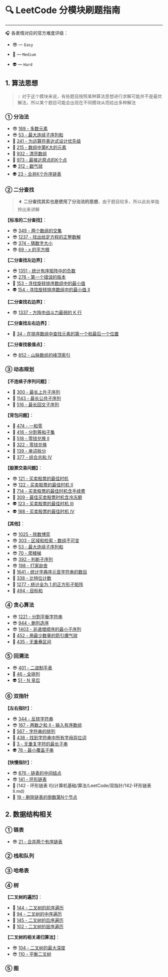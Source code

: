 # 🔍 LeetCode 分模块刷题指南

---

🎧 各表情对应的官方难度评级：

- 😎 — `Easy`

- 👻 — `Medium`

- 👽 — `Hard`

## 1. 算法思想

> 💡 对于这个模块来说，有些题目按照某种算法思想进行求解可能并不是最优解法，所以某个题目可能会出现在不同模块从而给出多种解法

### ① 分治法

- 😎 [169 - 多数元素](计算机基础/算法/LeetCode/分治法/169-多数元素.md)
- 😎 [53 - 最大连续子序列和](计算机基础/算法/LeetCode/分治法/53-最大连续子序列和.md)
- 👻 [241 - 为运算符表达式设计优先级](计算机基础/算法/LeetCode/分治法/241-为运算符表达式设计优先级.md)
- 👻 [215 - 数组中第K大的元素](计算机基础/算法/LeetCode/分治法/215-数组中第K大的元素.md)
- 👻 [932 - 漂亮数组](计算机基础/算法/LeetCode/分治法/932-漂亮数组.md)
- 👻 [973 - 最接近原点的K个点](计算机基础/算法/LeetCode/分治法/973-最接近原点的K个点.md)
- 👽 [312 - 戳气球](计算机基础/算法/LeetCode/分治法/312-戳气球.md)
- 👽 [23 - 合并K个升序链表](计算机基础/算法/LeetCode/分治法/23-合并K个升序链表.md)

### ② 二分查找

> 🔈 **二分查找其实也是使用了分治法的思想**，由于题目较多，所以此处单独拎出来讲解

**【标准的二分查找】**：

- 😎 [349 - 两个数组的交集](计算机基础/算法/LeetCode/二分查找/349-两个数组的交集.md)
- 😎 [1237 - 找出给定方程的正整数解](计算机基础/算法/LeetCode/二分查找/1237-找出给定方程的正整数解.md)
- 😎 [374 - 猜数字大小](计算机基础/算法/LeetCode/二分查找/374-猜数字大小.md)
- 😎 [69 - x 的平方根](计算机基础/算法/LeetCode/二分查找/69-x的平方根.md)

**【二分查找左边界】**：

- 😎 [1351 - 统计有序矩阵中的负数](计算机基础/算法/LeetCode/二分查找/1351-统计有序矩阵中的负数.md)
- 😎 [278 - 第一个错误的版本](计算机基础/算法/LeetCode/二分查找/278-第一个错误的版本.md)
- 👻 [153 - 寻找旋转排序数组中的最小值](计算机基础/算法/LeetCode/二分查找/153-寻找旋转排序数组中的最小值.md)
- 👽 [154 - 寻找旋转排序数组中的最小值 II](计算机基础/算法/LeetCode/二分查找/154-寻找旋转排序数组中的最小值II.md)

**【二分查找右边界】**：

- 😎 [1337 - 方阵中战斗力最弱的 K 行](计算机基础/算法/LeetCode/二分查找/1337-方阵中战斗力最弱的K行.md)

**【二分查找左右边界】**：

- 👻 [34 - 在排序数组中查找元素的第一个和最后一个位置](计算机基础/算法/LeetCode/二分查找/34-在排序数组中查找元素的第一个和最后一个位置.md)

**【二分查找极值点】**：

- 😎 [852 - 山脉数组的峰顶索引](计算机基础/算法/LeetCode/二分查找/852-山脉数组的峰顶索引.md)

### ③ 动态规划

**【不连续子序列问题】**：

- 👻 [300 - 最长上升子序列](计算机基础/算法/LeetCode/动态规划/300-最长上升子序列.md)
- 👻 [1143 - 最长公共子序列](计算机基础/算法/LeetCode/动态规划/1143-最长公共子序列.md)
- 👻 [516 - 最长回文子序列](计算机基础/算法/LeetCode/动态规划/516-最长回文子序列.md)

**【背包问题】**：

- 👻 [474 - 一和零](计算机基础/算法/LeetCode/动态规划/474-一和零.md)
- 👻 [416 - 分割等和子集](计算机基础/算法/LeetCode/动态规划/416-分割等和子集.md)
- 👻 [518 - 零钱兑换 II](计算机基础/算法/LeetCode/动态规划/518-零钱兑换II.md)
- 👻 [322 - 零钱兑换](计算机基础/算法/LeetCode/动态规划/322-零钱兑换.md)
- 👻 [139 - 单词拆分](计算机基础/算法/LeetCode/动态规划/139-单词拆分.md)
- 👻 [377 - 组合总和 Ⅳ](计算机基础/算法/LeetCode/动态规划/377-组合总和Ⅳ.md)

**【股票交易问题】**：

- 😎 [121 - 买卖股票的最佳时机](计算机基础/算法/LeetCode/动态规划/121-买卖股票的最佳时机.md)
- 😎 [122 - 买卖股票的最佳时机 II](计算机基础/算法/LeetCode/动态规划/122-买卖股票的最佳时机II.md)
- 👻 [714 - 买卖股票的最佳时机含手续费](计算机基础/算法/LeetCode/动态规划/714-买卖股票的最佳时机含手续费.md)
- 👻 [309 - 最佳买卖股票时机含冷冻期](计算机基础/算法/LeetCode/动态规划/309-最佳买卖股票时机含冷冻期.md)
- 👽 [123 - 买卖股票的最佳时机 III](计算机基础/算法/LeetCode/动态规划/123-买卖股票的最佳时机III.md)
- 👽 [188 - 买卖股票的最佳时机 IV](计算机基础/算法/LeetCode/动态规划/188-买卖股票的最佳时机IV.md)

**【其他】**：

- 😎 [1025 - 除数博弈](计算机基础/算法/LeetCode/动态规划/1025-除数博弈.md)
- 😎 [303 - 区域和检索 - 数组不可变](计算机基础/算法/LeetCode/动态规划/303-区域和检索-数组不可变.md)
- 😎 [53 - 最大连续子序列和](计算机基础/算法/LeetCode/动态规划/53-最大连续子序列和.md)
- 😎 [70 - 爬楼梯](计算机基础/算法/LeetCode/动态规划/70-爬楼梯.md)
- 😎 [392 - 判断子序列](计算机基础/算法/LeetCode/动态规划/392-判断子序列.md)
- 😎 [198 - 打家劫舍](计算机基础/算法/LeetCode/动态规划/198-打家劫舍.md)
- 👻 [1641 - 统计字典序元音字符串的数目](计算机基础/算法/LeetCode/动态规划/1641-统计字典序元音字符串的数目.md)
- 👻 [338 - 比特位计数](计算机基础/算法/LeetCode/动态规划/338-比特位计数.md)
- 👻 [1277 - 统计全为 1 的正方形子矩阵](计算机基础/算法/LeetCode/动态规划/1277-统计全为1的正方形子矩阵.md)
- 👻 [494 - 目标和](计算机基础/算法/LeetCode/动态规划/494-目标和.md)

### ④ 贪心算法

- 😎 [1221 - 分割平衡字符串](计算机基础/算法/LeetCode/贪心算法/1221-分割平衡字符串.md)
- 😎 [944 - 删列造序](计算机基础/算法/LeetCode/贪心算法/944-删列造序.md)
- 😎 [1403 - 非递增顺序的最小子序列](计算机基础/算法/LeetCode/贪心算法/1403-非递增顺序的最小子序列.md)
- 👻 [452 - 用最少数量的箭引爆气球](计算机基础/算法/LeetCode/贪心算法/452-用最少数量的箭引爆气球.md)
- 👻 [435 - 无重叠区间](计算机基础/算法/LeetCode/贪心算法/435-无重叠区间.md)

### ⑤ 回溯法

- 😎 [401 - 二进制手表](计算机基础/算法/LeetCode/回溯法/401-二进制手表.md)
- 👻 [46 - 全排列](计算机基础/算法/LeetCode/回溯法/46-全排列.md)
- 👽 [51 - N 皇后](计算机基础/算法/LeetCode/回溯法/51-N皇后.md)

### ⑥ 双指针

**【左右指针】**：

- 😎 [344 - 反转字符串](计算机基础/算法/LeetCode/双指针/344-反转字符串.md)
- 😎 [167 - 两数之和 II - 输入有序数组](计算机基础/算法/LeetCode/双指针/167-两数之和II-输入有序数组.md)
- 👻 [567 - 字符串的排列](计算机基础/算法/LeetCode/双指针/567-字符串的排列.md)
- 👻 [438 - 找到字符串中所有字母异位词](计算机基础/算法/LeetCode/双指针/438-找到字符串中所有字母异位词.md)
- 👻 [3 - 无重复字符的最长子串](计算机基础/算法/LeetCode/双指针/3-无重复字符的最长子串.md)
- 👽 [76 - 最小覆盖子串](计算机基础/算法/LeetCode/双指针/76-最小覆盖子串.md)

**【快慢指针】**：

- 😎 [876 - 链表的中间结点](计算机基础/算法/LeetCode/双指针/876-链表的中间结点.md)
- 😎 [141 - 环形链表](计算机基础/算法/LeetCode/双指针/141-环形链表.md)
- 👻 [142 - 环形链表 II](计算机基础/算法/LeetCode/双指针/142-环形链表 II.md)
- 👻 [19 - 删除链表的倒数第N个节点](计算机基础/算法/LeetCode/双指针/19-删除链表的倒数第N个节点.md)

## 2. 数据结构相关

### ① 链表

- 😎 [21 - 合并两个有序链表](计算机基础/算法/LeetCode/链表/21-合并两个有序链表.md)

### ② 栈和队列

### ③ 哈希表

### ④ 树

**【二叉树的遍历】**：

- 👻 [144 - 二叉树的前序遍历](计算机基础/算法/LeetCode/树/144-二叉树的前序遍历.md)
- 👻 [94 - 二叉树的中序遍历](计算机基础/算法/LeetCode/树/94-二叉树的中序遍历.md)
- 👻 [145 - 二叉树的后序遍历](计算机基础/算法/LeetCode/树/145-二叉树的后序遍历.md)
- 👻 [102 - 二叉树的层序遍历](计算机基础/算法/LeetCode/树/102-二叉树的层序遍历.md)

**【二叉树的相关递归算法】**：

- 😎 [104 - 二叉树的最大深度](计算机基础/算法/LeetCode/树/104-二叉树的最大深度.md)
- 😎 [110 - 平衡二叉树](计算机基础/算法/LeetCode/树/110-平衡二叉树.md)

### ⑤ 图

